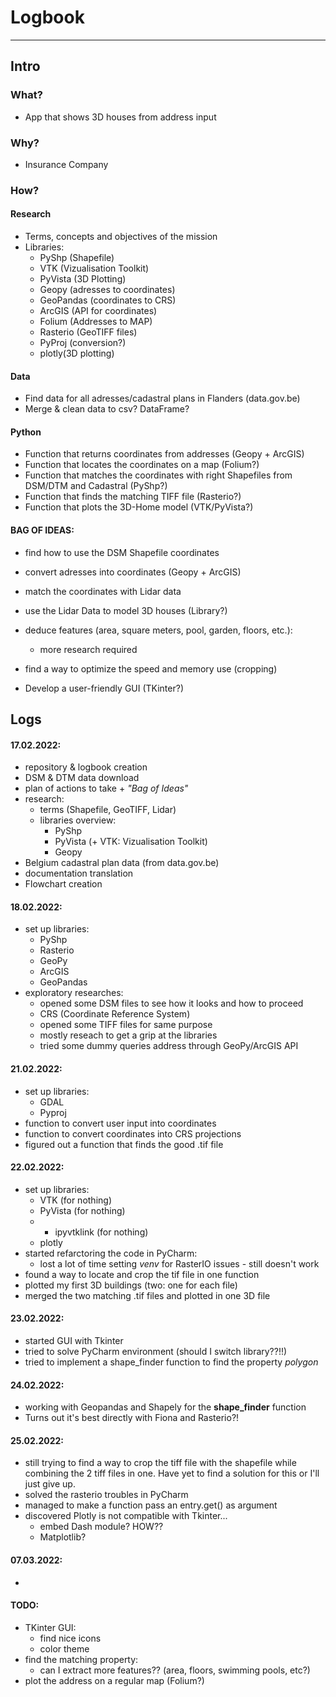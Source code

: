 # Logbook
-----------

## Intro

### What?

- App that shows 3D houses from address input 


### Why? 

- Insurance Company


### How? 

#### Research

- Terms, concepts and objectives of the mission
- Libraries: 
	- PyShp (Shapefile)
	- VTK (Vizualisation Toolkit)
	- PyVista (3D Plotting)
	- Geopy (adresses to coordinates)
	- GeoPandas (coordinates to CRS)
	- ArcGIS (API for coordinates)
	- Folium (Addresses to MAP)
	- Rasterio (GeoTIFF files)
	- PyProj (conversion?)
	- plotly(3D plotting)	


#### Data

- Find data for all adresses/cadastral plans in Flanders (data.gov.be)
- Merge & clean data to csv? DataFrame?


#### Python 

- Function that returns coordinates from addresses (Geopy + ArcGIS)
- Function that locates the coordinates on a map (Folium?)
- Function that matches the coordinates with right Shapefiles from DSM/DTM and Cadastral (PyShp?)
- Function that finds the matching TIFF file (Rasterio?)
- Function that plots the 3D-Home model (VTK/PyVista?)


#### BAG OF IDEAS:
- find how to use the DSM Shapefile coordinates
- convert adresses into coordinates (Geopy + ArcGIS)
- match the coordinates with Lidar data
- use the Lidar Data to model 3D houses (Library?)

- deduce features (area, square meters, pool, garden, floors, etc.):
	- more research required 

- find a way to optimize the speed and memory use (cropping)
- Develop a user-friendly GUI (TKinter?)




## Logs

#### 17.02.2022:
- repository & logbook creation
- DSM & DTM data download
- plan of actions to take + *"Bag of Ideas"*
- research:
	- terms (Shapefile, GeoTIFF, Lidar)
	- libraries overview:
		- PyShp
		- PyVista (+ VTK: Vizualisation Toolkit)
		- Geopy
- Belgium cadastral plan data (from data.gov.be)
- documentation translation
- Flowchart creation 

		
#### 18.02.2022:
- set up libraries:
	- PyShp
	- Rasterio
	- GeoPy
	- ArcGIS
	- GeoPandas
- exploratory researches:
	- opened some DSM files to see how it looks and how to proceed
	- CRS (Coordinate Reference System)
	- opened some TIFF files for same purpose
	- mostly reseach to get a grip at the libraries
	- tried some dummy queries address through GeoPy/ArcGIS API


#### 21.02.2022:
- set up libraries:
	- GDAL
	- Pyproj
- function to convert user input into coordinates
- function to convert coordinates into CRS projections
- figured out a function that finds the good .tif file


#### 22.02.2022:

- set up libraries:
	- VTK (for nothing)
	- PyVista (for nothing)
	- + ipyvtklink (for nothing)
	- plotly
- started refarctoring the code in PyCharm:
	- lost a lot of time setting *venv* for RasterIO issues - still doesn't work	
- found a way to locate and crop the tif file in one function
- plotted my first 3D buildings (two: one for each file)
- merged the two matching .tif files and plotted in one 3D file


#### 23.02.2022:

- started GUI with Tkinter
- tried to solve PyCharm environment (should I switch library??!!)
- tried to implement a shape_finder function to find the property *polygon*


#### 24.02.2022:

- working with Geopandas and Shapely for the **shape_finder** function
- Turns out it's best directly with Fiona and Rasterio?! 


#### 25.02.2022:

- still trying to find a way to crop the tiff file with the shapefile 
	while combining the 2 tiff files in one.
	Have yet to find a solution for this or I'll just give up. 
- solved the rasterio troubles in PyCharm
- managed to make a function pass an entry.get() as argument 
- discovered Plotly is not compatible with Tkinter... 
	- embed Dash module? HOW?? 
	- Matplotlib?


#### 07.03.2022: 

- 



#### TODO:
- TKinter GUI:
	- find nice icons 
	- color theme
- find the matching property:
	- can I extract more features?? (area, floors, swimming pools, etc?)
- plot the address on a regular map (Folium?)
